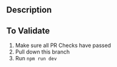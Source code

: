## Description

<!-- Add a description of work done here -->

<!-- If using GitHub issues, set the issue number to close it on merge -->
<!-- Closes #ISSUE_NUMBER -->

<!-- If using external project management, link to the issue/specification -->
<!-- [Issue](https://example.com/ISSUE_NUMBER) -->

## To Validate

<!-- Add steps a reviewer should follow to validate your changes -->

1. Make sure all PR Checks have passed
2. Pull down this branch
3. Run `npm run dev`
<!-- Add additional validation steps here -->
